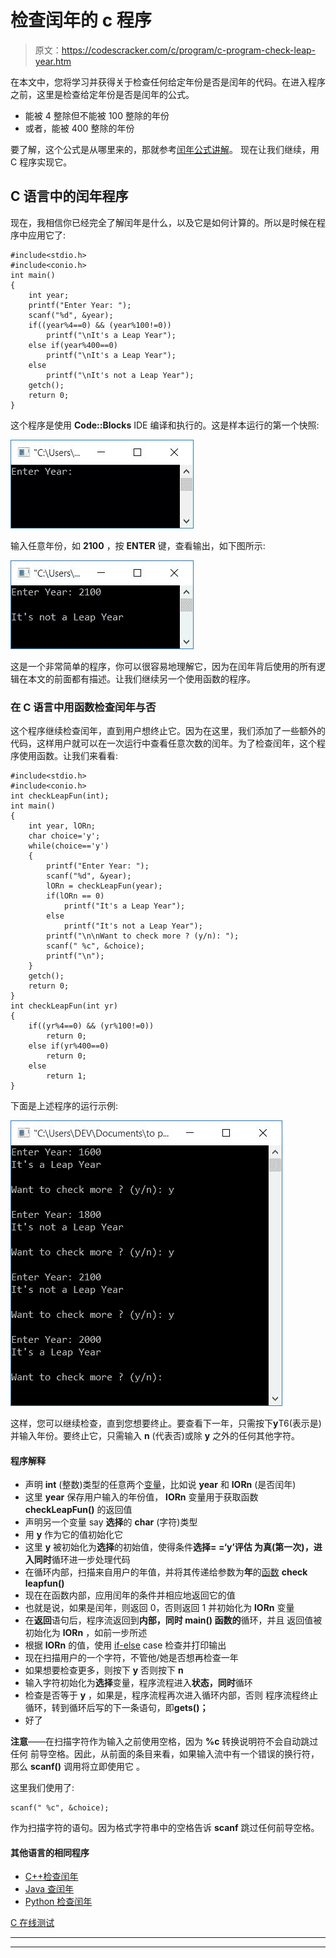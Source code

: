 # 检查闰年的 c 程序

> 原文：<https://codescracker.com/c/program/c-program-check-leap-year.htm>

在本文中，您将学习并获得关于检查任何给定年份是否是闰年的代码。在进入程序之前，这里是检查给定年份是否是闰年的公式。

*   能被 4 整除但不能被 100 整除的年份
*   或者，能被 400 整除的年份

要了解，这个公式是从哪里来的，那就参考[闰年公式讲解](/nonprog/leap-year.htm)。 现在让我们继续，用 C 程序实现它。

## C 语言中的闰年程序

现在，我相信你已经完全了解闰年是什么，以及它是如何计算的。所以是时候在程序中应用它了:

```
#include<stdio.h>
#include<conio.h>
int main()
{
    int year;
    printf("Enter Year: ");
    scanf("%d", &year);
    if((year%4==0) && (year%100!=0))
        printf("\nIt's a Leap Year");
    else if(year%400==0)
        printf("\nIt's a Leap Year");
    else
        printf("\nIt's not a Leap Year");
    getch();
    return 0;
}
```

这个程序是使用 **Code::Blocks** IDE 编译和执行的。这是样本运行的第一个快照:

![c program check leap year or not](img/0661124732f6fecaaefa119d66c663f1.png)

输入任意年份，如 **2100** ，按 **ENTER** 键，查看输出，如下图所示:

![leap year program c](img/3614118cd51b823155cb04733272916c.png)

这是一个非常简单的程序，你可以很容易地理解它，因为在闰年背后使用的所有逻辑在本文的前面都有描述。让我们继续另一个使用函数的程序。

### 在 C 语言中用函数检查闰年与否

这个程序继续检查闰年，直到用户想终止它。因为在这里，我们添加了一些额外的代码，这样用户就可以在一次运行中查看任意次数的闰年。为了检查闰年，这个程序使用函数。让我们来看看:

```
#include<stdio.h>
#include<conio.h>
int checkLeapFun(int);
int main()
{
    int year, lORn;
    char choice='y';
    while(choice=='y')
    {
        printf("Enter Year: ");
        scanf("%d", &year);
        lORn = checkLeapFun(year);
        if(lORn == 0)
            printf("It's a Leap Year");
        else
            printf("It's not a Leap Year");
        printf("\n\nWant to check more ? (y/n): ");
        scanf(" %c", &choice);
        printf("\n");
    }
    getch();
    return 0;
}
int checkLeapFun(int yr)
{
    if((yr%4==0) && (yr%100!=0))
        return 0;
    else if(yr%400==0)
        return 0;
    else
        return 1;
}
```

下面是上述程序的运行示例:

![c leap year program](img/bf4833fbc192ed37657f57538df30a6b.png)

这样，您可以继续检查，直到您想要终止。要查看下一年，只需按下**y**T6(表示是)并输入年份。要终止它，只需输入 **n** (代表否)或除 **y** 之外的任何其他字符。

#### 程序解释

*   声明 **int** (整数)类型的任意两个[变量](/c/c-variables.htm)，比如说 **year** 和 **lORn** (是否闰年)
*   这里 **year** 保存用户输入的年份值， **lORn** 变量用于获取函数 **checkLeapFun()** 的返回值
*   声明另一个变量 say **选择**的 **char** (字符)类型
*   用 **y** 作为它的值初始化它
*   这里 **y** 被初始化为**选择**的初始值，使得条件**选择= =‘y’**评估 为真(第一次)，进入**同时**循环进一步处理代码
*   在循环内部，扫描来自用户的年值，并将其传递给参数为**年**的[函数](/c/c-functions.htm) **check leapfun()**
*   现在在函数内部，应用闰年的条件并相应地返回它的值
*   也就是说，如果是闰年，则返回 0，否则返回 1 并初始化为 **lORn** 变量
*   在**返回**语句后，程序流返回到**内部，同时 **main()** 函数的**循环，并且 返回值被初始化为 **lORn** ，如前一步所述
*   根据 **lORn** 的值，使用 [if-else](/c/c-if-statement.htm) case 检查并打印输出
*   现在扫描用户的一个字符，不管他/她是否想再检查一年
*   如果想要检查更多，则按下 **y** 否则按下 **n**
*   输入字符初始化为**选择**变量，程序流程进入**状态，同时**循环
*   检查是否等于 **y** ，如果是，程序流程再次进入循环内部，否则 程序流程终止循环，转到循环后写的下一条语句，即**gets()；**
*   好了

**注意**——在扫描字符作为输入之前使用空格，因为 **%c** 转换说明符不会自动跳过任何 前导空格。因此，从前面的条目来看，如果输入流中有一个错误的换行符，那么 **scanf()** 调用将立即使用它 。

这里我们使用了:

```
scanf(" %c", &choice);
```

作为扫描字符的语句。因为格式字符串中的空格告诉 **scanf** 跳过任何前导空格。

#### 其他语言的相同程序

*   [C++检查闰年](/cpp/program/cpp-program-check-leap-year.htm)
*   [Java 查闰年](/java/program/java-program-check-leap-year.htm)
*   [Python 检查闰年](/python/program/python-program-check-leap-year.htm)

[C 在线测试](/exam/showtest.php?subid=2)

* * *

* * *